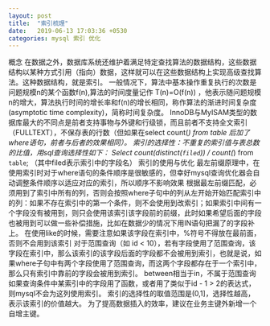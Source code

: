 ```yaml
---
layout: post
title:  "索引梳理"
date:   2019-06-13 17:03:36 +0530
categories: mysql 索引 优化
---
```

概念
在数据之外，数据库系统还维护着满足特定查找算法的数据结构，这些数据结构以某种方式引用（指向）数据，这样就可以在这些数据结构上实现高级查找算法。这种数据结构，就是索引。
一般情况下，算法中基本操作重复执行的次数是问题规模n的某个函数f(n),算法的时间度量记作 T(n)=O(f(n)) ，他表示随问题规模n的增大，算法执行时间的增长率和f(n)的增长相同，称作算法的渐进时间复杂度(asymptotic time complexity)，简称时间复杂度。
InnoDB与MyISAM类型的数据库最大的不同点是前者支持事物与外键和行级锁，而且前者不支持全文索引（FULLTEXT），不保存表的行数（但如果在select count(*) from table 后加了where语句，前者与后者的效果相同）。
索引的选择性：不重复的索引值与表总数的比值，用sql查询选择性如下：
Select count(distinct(`filed`)) / count(*) from `table`; （其中filed表示索引中的字段名）
索引的使用与优化
最左前缀原理中，在使用索引时对于where语句的条件顺序是很敏感的，但幸好mysql查询优化器会自动调整条件顺序以适应对应的索引，所以顺序不影响效果
根据最左前缀匹配，必须用到了索引中所有的列，否则会按照where子句中的列从左开始开始匹配索引中的列：如果不存在索引中的第一个条件，则不会使用到改索引；如果索引中间有一个字段没有被用到，则只会使用该索引该字段前的前缀，此时如果希望后面的字段也被用到可以做一些补偿措施，比如在数据少的情况下用IN语句把漏了的字段补上。
在使用like的时候，需要注意如果该字段在索引中，%符号不得放在最前面，否则不会用到该索引
对于范围查询（如 id < 10），若有字段使用了范围查询，该字段在索引中，那么该索引的该字段后面的字段都不会被用到索引，也就是说，如果where子句中有两个字段使用了范围查询，而这两个字段都存在于一个索引中，那么只有索引中靠前的字段会被用到索引。
between相当于in，不属于范围查询
如果查询条件中某索引中的字段用了函数，或者用了类似于id - 1 > 2的表达式，则mysql不会为这列使用索引。
索引的选择性的取值范围是(0,1]，选择性越高，表示该索引的价值越大。
为了提高数据插入的效率，建议在业务主键外新增一个自增主键。
